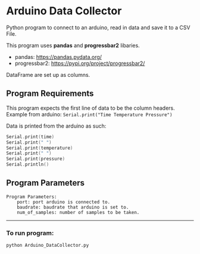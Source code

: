# Arduino Data Collector
Python program to connect to an arduino, read in data and save it to a CSV File.

This program uses **pandas** and **progressbar2** libaries.
- pandas: https://pandas.pydata.org/
- progressbar2: https://pypi.org/project/progressbar2/

DataFrame are set up as columns.

## Program Requirements
This program expects the first line of data to be the column headers.<br>
Example from arduino: `Serial.print("Time Temperature Pressure")`

Data is printed from the arduino as such:
```c
Serial.print(time)
Serial.print(" ")
Serial.print(temperature)
Serial.print(" ")
Serial.print(pressure)
Serial.println()
```

## Program Parameters
```
Program Parameters:
    port: port arduino is connected to.
    baudrate: baudrate that arduino is set to.
    num_of_samples: number of samples to be taken.
```

<hr>

### To run program: 
```Bash
python Arduino_DataCollector.py
```